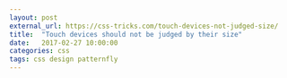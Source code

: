 ```yaml
---
layout: post
external_url: https://css-tricks.com/touch-devices-not-judged-size/
title:  "Touch devices should not be judged by their size"
date:   2017-02-27 10:00:00
categories: css
tags: css design patternfly
---
```

